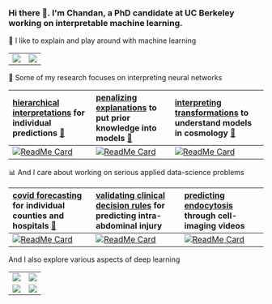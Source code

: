 ### Hi there 👋. I'm Chandan, a PhD candidate at UC Berkeley working on interpretable machine learning.

🤖 I like to explain and play around with machine learning


<table border="0">
 <tr>
    <td><a href="https://github.com/csinva/csinva.github.io"><img src="https://github-readme-stats.vercel.app/api/pin/?username=csinva&repo=csinva.github.io"></a></td>
     <td><a href="https://github.com/csinva/imodels"><img src="https://github-readme-stats.vercel.app/api/pin/?username=csinva&repo=imodels"></a></td>
 </tr>
</table>


🧠 Some of my research focuses on interpreting neural networks

| [hierarchical interpretations](https://github.com/csinva/hierarchical-dnn-interpretations) for individual predictions [📄](https://arxiv.org/abs/1806.05337) | [penalizing explanations](https://github.com/laura-rieger/deep-explanation-penalization) to put prior knowledge into models [📄](https://arxiv.org/abs/1909.13584) | [interpreting transformations](https://github.com/csinva/transformation-importance) to understand models in cosmology [📄](https://arxiv.org/abs/2003.01926) |
| :------------------------------------------------------------ | :------------------------------------------------------------ | :------------------------------------------------------------ |
| [![ReadMe Card](https://github-readme-stats.vercel.app/api/pin/?username=csinva&repo=hierarchical-dnn-interpretations)](https://github.com/csinva/hierarchical-dnn-interpretations) | [![ReadMe Card](https://github-readme-stats.vercel.app/api/pin/?username=laura-rieger&repo=deep-explanation-penalization)](https://github.com/laura-rieger/deep-explanation-penalization) | [![ReadMe Card](https://github-readme-stats.vercel.app/api/pin/?username=csinva&repo=transformation-importance)](https://github.com/csinva/transformation-importance) |

📊 And I care about working on serious applied data-science problems

| [covid forecasting](https://github.com/Yu-Group/covid19-severity-prediction) for individual counties and hospitals [📄](https://arxiv.org/abs/2005.07882) | [validating clinical decision rules](https://github.com/csinva/iai-clinical-decision-rule) for predicting intra-abdominal injury | [predicting endocytosis](https://github.com/Yu-Group/auxilin-prediction) through cell-imaging videos |
| :------------------------------------------------------------ | :------------------------------------------------------------ | :------------------------------------------------------------ |
| [![ReadMe Card](https://github-readme-stats.vercel.app/api/pin/?username=Yu-Group&repo=covid19-severity-prediction)](https://github.com/Yu-Group/covid19-severity-prediction) | [![ReadMe Card](https://github-readme-stats.vercel.app/api/pin/?username=csinva&repo=iai-clinical-decision-rule)](https://github.com/csinva/iai-clinical-decision-rule) | [![ReadMe Card](https://github-readme-stats.vercel.app/api/pin/?username=Yu-Group&repo=auxilin-prediction)](https://github.com/Yu-Group/auxilin-prediction) |

And I also explore various aspects of deep learning

<table border="0">
 <tr>
    <td><a href="https://github.com/csinva/https://github.com/csinva/gan-vae-pretrained-pytorch"><img src="https://github-readme-stats.vercel.app/api/pin/?username=csinva&repo=gan-vae-pretrained-pytorch"></a></td>
     <td><a href="https://github.com/csinva/gpt2-paper-title-generator"><img src="https://github-readme-stats.vercel.app/api/pin/?username=csinva&repo=gpt2-paper-title-generator"></a></td>
 </tr>
 <tr>
    <td><a href="https://github.com/csinva/https://github.com/csinva/matching-with-gans"><img src="https://github-readme-stats.vercel.app/api/pin/?username=csinva&repo=matching-with-gans"></a></td>
     <td><a href="https://github.com/csinva/mdl-complexity"><img src="https://github-readme-stats.vercel.app/api/pin/?username=csinva&repo=mdl-complexity"></a></td>
 </tr>  
</table>
